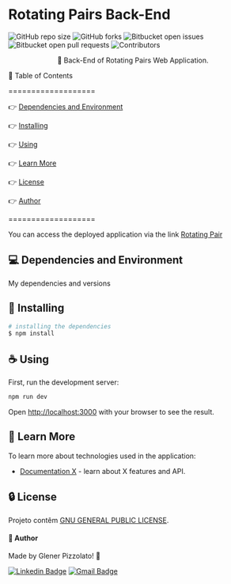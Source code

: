 # **Rotating Pairs Back-End**

![GitHub repo size](https://img.shields.io/github/repo-size/glener10/rotating-pairs-back)
![GitHub forks](https://img.shields.io/github/forks/glener10/rotating-pairs-back)
![Bitbucket open issues](https://img.shields.io/bitbucket/issues/glener10/rotating-pairs-back)
![Bitbucket open pull requests](https://img.shields.io/bitbucket/pr-raw/glener10/rotating-pairs-back)
![Contributors](https://img.shields.io/github/contributors/glener10/rotating-pairs-back.svg)

<p align="center"> 🚀 Back-End of Rotating Pairs Web Application. </p>

🏁 Table of Contents

===================

<!--ts-->

👉 [Dependencies and Environment](#dependenciesandenvironment)

👉 [Installing](#installing)

👉 [Using](#using)

👉 [Learn More](#learnmore)

👉 [License](#license)

👉 [Author](#author)

<!--te-->

===================

You can access the deployed application via the link [Rotating Pair](https://rotatingpairs.online)

<div id="dependenciesandenvironment"></div>

## 💻 **Dependencies and Environment**

My dependencies and versions

<div id="installing"></div>

## 🚀 **Installing**

```bash
# installing the dependencies
$ npm install
```

<div id="using"></div>

## ☕ **Using**

First, run the development server:

```bash
npm run dev
```

Open [http://localhost:3000](http://localhost:3000) with your browser to see the result.

## 📖 **Learn More**

To learn more about technologies used in the application:

- [Documentation X](link) - learn about X features and API.

<div id="license"></div>

## 🔒 **License**

Projeto contêm [GNU GENERAL PUBLIC LICENSE](LICENSE).

<div id="author"></div>

#### **👷 Author**

Made by Glener Pizzolato! 🙋

[![Linkedin Badge](https://img.shields.io/badge/-Glener-blue?style=flat-square&logo=Linkedin&logoColor=white&link=https://www.linkedin.com/in/glener-pizzolato/)](https://www.linkedin.com/in/glener-pizzolato-6319821b0/)
[![Gmail Badge](https://img.shields.io/badge/-glenerpizzolato@gmail.com-c14438?style=flat-square&logo=Gmail&logoColor=white&link=mailto:glenerpizzolato@gmail.com)](mailto:glenerpizzolato@gmail.com)
